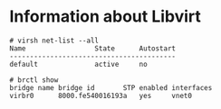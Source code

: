 # Information about Libvirt

```shell
# virsh net-list --all
Name                 State      Autostart
-----------------------------------------
default              active     no 

# brctl show
bridge name	bridge id		STP enabled	interfaces
virbr0		8000.fe540016193a	yes		vnet0
```



